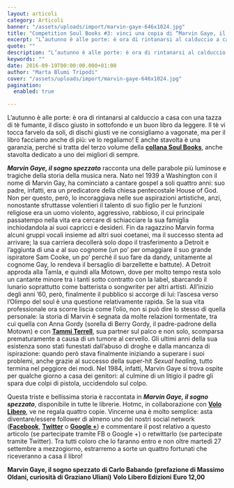 ```yaml
---
layout: articoli
category: Articoli
banner: "/assets/uploads/import/marvin-gaye-646x1024.jpg"
title: "Competition Soul Books #3: vinci una copia di “Marvin Gaye, il sogno spezzato”!"
excerpt: "L’autunno è alle porte: è ora di rintanarsi al calduccio a casa con una tazza di tè fumante, il disco giusto in sottofondo e un buon libro da leggere. Il tè vi tocca farvelo da soli, di dischi giusti ve ne consigliamo a vagonate, ma per il libro facciamo anche di più: ve lo regaliamo! [&hellip"
quote: ""
description: "L’autunno è alle porte: è ora di rintanarsi al calduccio a casa con una tazza di tè fumante, il disco giusto in sottofondo e un buon libro da leggere. Il tè vi tocca farvelo da soli, di dischi giusti ve ne consigliamo a vagonate, ma per il libro facciamo anche di più: ve lo regaliamo! [&hellip"
keywords: ""
date: 2016-09-19T00:00:00.000+01:00
author: "Marta Blumi Tripodi"
cover: "/assets/uploads/import/marvin-gaye-646x1024.jpg"
pagination:
  enabled: true

---
```


L’autunno è alle porte: è ora di rintanarsi al calduccio a casa con una tazza di tè fumante, il disco giusto in sottofondo e un buon libro da leggere. Il tè vi tocca farvelo da soli, di dischi giusti ve ne consigliamo a vagonate, ma per il libro facciamo anche di più: ve lo regaliamo! E anche stavolta è una garanzia, perché si tratta del terzo volume della [**collana Soul Books**](https://www.facebook.com/SoulBooksVololibero/?fref=ts), anche stavolta dedicato a uno dei migliori di sempre.

**_Marvin Gaye, il sogno spezzato_** racconta una delle parabole più luminose e tragiche della storia della musica nera. Nato nel 1939 a Washington con il nome di Marvin Gay, ha cominciato a cantare gospel a soli quattro anni: suo padre, infatti, era un predicatore della chiesa pentecostale House of God. Non per questo, però, lo incoraggiava nelle sue aspirazioni artistiche, anzi, nonostante sfruttasse volentieri il talento di suo figlio per le funzioni religiose era un uomo violento, aggressivo, rabbioso, il cui principale passatempo nella vita era cercare di schiacciare la sua famiglia inchiodandola ai suoi capricci e desideri. Fin da ragazzino Marvin forma alcuni gruppi vocali insieme ad altri suoi coetanei, ma il successo stenta ad arrivare; la sua carriera decollerà solo dopo il trasferimento a Detroit e l’aggiunta di una _e_ al suo cognome (un po’ per omaggiare il suo grande ispiratore Sam Cooke, un po’ perché il suo fare da dandy, unitamente al cognome Gay, lo rendeva il bersaglio di barzellette e battute). A Detroit approda alla Tamla, e quindi alla Motown, dove per molto tempo resta solo un cantante minore tra i tanti sotto contratto con la label, sbarcando il lunario soprattutto come batterista o songwriter per altri artisti. All’inizio degli anni ’60, però, finalmente il pubblico si accorge di lui: l’ascesa verso l’Olimpo del soul è una questione relativamente rapida. Se la sua vita professionale ora scorre liscia come l’olio, non si può dire lo stesso di quella personale: la storia di Marvin è segnata da molte relazioni tormentate, tra cui quella con Anna Gordy (sorella di Berry Gordy, il padre-padrone della Motown) e con [**Tammi Terrell**](https://hotmc.com/in-arrivo-una-biopic-su-tammi-terrell-la-sfortunata-partner-di-marvin-gaye/), sua partner sul palco e non solo, scomparsa prematuramente a causa di un tumore al cervello. Gli ultimi anni della sua esistenza sono stati funestati dall’abuso di droghe e dalla mancanza di ispirazione: quando però stava finalmente iniziando a superare i suoi problemi, anche grazie al successo della super-hit _Sexual healing_, tutto termina nel peggiore dei modi. Nel 1984, infatti, Marvin Gaye si trova ospite per qualche giorno a casa dei genitori: al culmine di un litigio il padre gli spara due colpi di pistola, uccidendolo sul colpo.

Questa triste e bellissima storia è raccontata in _**Marvin Gaye, il sogno spezzato**_, disponibile in tutte le librerie. Hotmc, in collaborazione con [**Volo Libero**](http://www.vololiberoedizioni.it/), ve ne regala quattro copie. Vincerne una è molto semplice: asta diventare/essere follower di almeno uno dei nostri social network ([**Facebook**](https://www.facebook.com/hotmcmag "https://www.facebook.com/hotmcmag"), [**Twitter**](https://twitter.com/hotmcmag "https://twitter.com/hotmcmag") o **[Google +](https://plus.google.com/u/0/111205470567886985739/posts "https://plus.google.com/u/0/111205470567886985739/posts")**) e commentare il post relativo a questo articolo (se partecipate tramite FB o Google +) o retwittarlo (se partecipate tramite Twitter). Tra tutti coloro che lo faranno entro e non oltre martedì 27 settembre a mezzogiorno, estrarremo a sorte un quattro fortunati che riceveranno a casa il libro!

**Marvin Gaye, il sogno spezzato** 
**di Carlo Babando** **(prefazione di Massimo Oldani, curiosità di Graziano Uliani)** 
**Volo Libero Edizioni** 
**Euro 12,00**